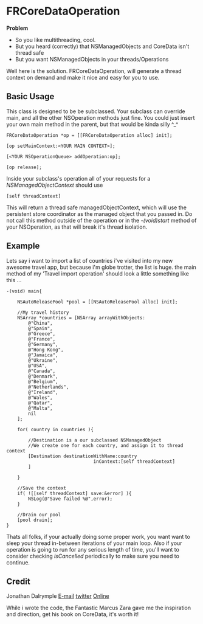 FRCoreDataOperation
===========================

**Problem**

* So you like multithreading, cool.
* But you heard (correctly) that NSManagedObjects and CoreData isn't thread safe
* But you want NSManagedObjects in your threads/Operations

Well here is the solution. FRCoreDataOperation, will generate a thread context on demand and make it nice and easy for you to use.

Basic Usage
-----------

This class is designed to be be subclassed. Your subclass can override main, and all the other NSOperation methods just fine.
You could just insert your own main method in the parent, but that would be kinda silly ^_^


	FRCoreDataOperation *op = [[FRCoreDataOperation alloc] init];
	
	[op setMainContext:<YOUR MAIN CONTEXT>]; 
	
	[<YOUR NSOperationQueue> addOperation:op];
	
	[op release];

Inside your subclass's operation all of your requests for a *NSManagedObjectContext* should use

	[self threadContext]

This will return a thread safe managedObjectContext, which will use the persistent store coordinator as the managed object that you passed in.
Do not call this method outside of the operation or in the *-(void)start* method of your NSOperation, as that will break it's thread isolation.

Example
-------

Lets say i want to import a list of countries i've visited into my new awesome travel app, but because i'm globe trotter, the list is huge.
the main method of my 'Travel import operation' should look a little something like this ...

	-(void) main{
		
		NSAutoReleasePool *pool = [[NSAutoReleasePool alloc] init];
		
		//My travel history
		NSArray *countries = [NSArray arrayWithObjects:
			@"China",
			@"Spain",
			@"Greece",
			@"France",
			@"Germany",
			@"Hong Kong",
			@"Jamaica",
			@"Ukraine",
			@"USA",
			@"Canada",
			@"Denmark",
			@"Belgium",
			@"Netherlands",
			@"Ireland",
			@"Wales",
			@"Qatar",
			@"Malta",
			nil
		];
		
		for( country in countries ){
			
			//Destination is a our subclassed NSManagedObject
			//We create one for each country, and assign it to thread context
			[Destination destinationWithName:country
									inContext:[self threadContext]
			]
			
		}
		
		//Save the context
		if( ![[self threadContext] save:&error] ){
			NSLog(@"Save failed %@",error);
		}
		
		//Drain our pool
		[pool drain];
	}

Thats all folks, if your actually doing some proper work, you want want to sleep your thread in-between iterations of your main loop.
Also if your operation is going to run for any serious length of time, you'll want to consider checking *isCancelled* periodically to make sure you need to continue.

Credit
------

Jonathan Dalrymple [E-mail](mailto:jonathan@float-right.co.uk) [twitter](http://twitter/veritech) [Online](http://float-right.co.uk)

While i wrote the code, the Fantastic Marcus Zara gave me the inspiration and direction, get his book on CoreData, it's worth it!